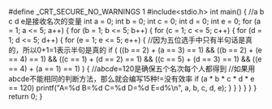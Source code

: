 #define _CRT_SECURE_NO_WARNINGS 1
#include<stdio.h>
int main()
{
	//a b c d e是接收名次的变量
	int a = 0;
	int b = 0;
	int c = 0;
	int d = 0;
	int e = 0;
	for (a = 1; a <= 5; a++)
	{
		for (b = 1; b <= 5; b++)
		{
			for (c = 1; c <= 5; c++)
			{
				for (d = 1; d <= 5; d++)
				{
					for (e = 1; e <= 5; e++)
					{
						//因为五位选手中只有半句话是真的，所以0+1=1表示半句是真的
						if (
							((b == 2) + (a == 3) == 1) &&
							((b == 2) + (e == 4) == 1) &&
							((c == 1) + (d == 2) == 1) &&
							((c == 5) + (d == 3) == 1) &&
							((e == 4) + (a == 1) == 1)
							)
							{
								//a*b*c*d*e=120是确保五个名次每个人都得到
						    	//如果用abcde不能相同的判断方法，那么就会编写15种!=没有效率
								if (a * b * c * d * e == 120)
									printf("A=%d B=%d C=%d D=%d E=d%\n", a, b, c, d, e);
							}
					}
				}
			}
		}
	}
	return 0;
}
